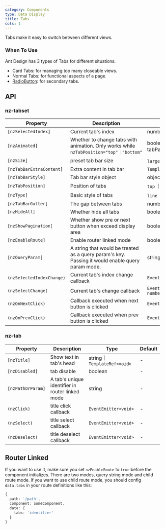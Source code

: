 ```yaml
---
category: Components
type: Data Display
title: Tabs
cols: 1
---
```


Tabs make it easy to switch between different views.

### When To Use

Ant Design has 3 types of Tabs for different situations.

- Card Tabs: for managing too many closeable views.
- Normal Tabs: for functional aspects of a page.
- [RadioButton](/components/radio/en/#components-radio-demo-radiobutton): for secondary tabs.

## API

### nz-tabset

| Property | Description | Type | Default |
| -------- | ----------- | ---- | ------- |
| `[nzSelectedIndex]` | Current tab's index | number | - |
| `[nzAnimated]` | Whether to change tabs with animation. Only works while `nzTabPosition="top"｜"bottom"` | boolean ｜ {inkBar:boolean, tabPane:boolean} | `true`, `false` when `type="card"` |
| `[nzSize]` | preset tab bar size | `large` ｜ `default` ｜ `small` | `default` |
| `[nzTabBarExtraContent]` | Extra content in tab bar | `TemplateRef<void>` | - |
| `[nzTabBarStyle]` | Tab bar style object | object | - |
| `[nzTabPosition]` | Position of tabs | `top` ｜ `right` ｜ `bottom` ｜ `left` | `top` |
| `[nzType]` | Basic style of tabs | `line` ｜ `card`  | `line` |
| `[nzTabBarGutter]` | The gap between tabs | number | - |
| `[nzHideAll]` | Whether hide all tabs | boolean | false |
| `[nzShowPagination]` | Whether show pre or next button when exceed display area | boolean | true |
| `[nzEnableRoute]` | Enable router linked mode | boolean | false |
| `[nzQueryParam]` | A string that would be treated as a query param's key. Passing it would enable query param mode. | string | - |
| `(nzSelectedIndexChange)` | Current tab's index change callback | `EventEmitter<number>` | - |
| `(nzSelectChange)` | Current tab's change callback | `EventEmitter<{nzSelectedIndex: number,tab: NzTabComponent }>` | - |
| `(nzOnNextClick)` | Callback executed when next button is clicked | `EventEmitter<void>` | - |
| `(nzOnPrevClick)` | Callback executed when prev button is clicked | `EventEmitter<void>` | - |

### nz-tab

| Property | Description | Type | Default |
| -------- | ----------- | ---- | ------- |
| `[nzTitle]` | Show text in tab's head | string｜`TemplateRef<void>` | - |
| `[nzDisabled]` | tab disable | boolean | - |
| `[nzPathOrParam] ` | A tab's unique identifier in router linked mode | string | - |
| `(nzClick)` | title click callback | `EventEmitter<void>` | - |
| `(nzSelect)` | title select callback | `EventEmitter<void>` | - |
| `(nzDeselect)` | title deselect callback | `EventEmitter<void>` | - |

## Router Linked

If you want to use it, make sure you set `nzEnableRoute` to `true` before the component initializes. There are two modes, query string mode and child route mode. If you want to use child route mode, you should config `data.tabs` in your route definitions like this:

```ts
{
  path: '/path',
  component: SomeComponent,
  data: {
    tabs: 'identifier'
  }
}
```
